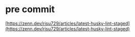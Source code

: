 # pre commit
[https://zenn.dev/risu729/articles/latest-husky-lint-staged](https://zenn.dev/risu729/articles/latest-husky-lint-staged)